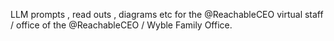 LLM prompts , read outs , diagrams etc for the @ReachableCEO virtual staff / office of the @ReachableCEO / Wyble Family Office.